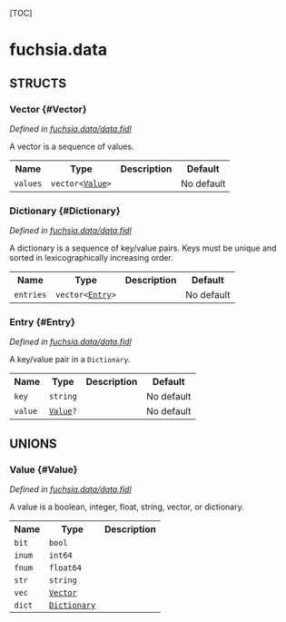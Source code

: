 [TOC]

# fuchsia.data




## **STRUCTS**

### Vector {#Vector}
*Defined in [fuchsia.data/data.fidl](https://fuchsia.googlesource.com/fuchsia/+/master/sdk/fidl/fuchsia.data/data.fidl#19)*



<p>A vector is a sequence of values.</p>


<table>
    <tr><th>Name</th><th>Type</th><th>Description</th><th>Default</th></tr><tr>
            <td><code>values</code></td>
            <td>
                <code>vector&lt;<a class='link' href='#Value'>Value</a>&gt;</code>
            </td>
            <td></td>
            <td>No default</td>
        </tr>
</table>

### Dictionary {#Dictionary}
*Defined in [fuchsia.data/data.fidl](https://fuchsia.googlesource.com/fuchsia/+/master/sdk/fidl/fuchsia.data/data.fidl#25)*



<p>A dictionary is a sequence of key/value pairs.
Keys must be unique and sorted in lexicographically increasing order.</p>


<table>
    <tr><th>Name</th><th>Type</th><th>Description</th><th>Default</th></tr><tr>
            <td><code>entries</code></td>
            <td>
                <code>vector&lt;<a class='link' href='#Entry'>Entry</a>&gt;</code>
            </td>
            <td></td>
            <td>No default</td>
        </tr>
</table>

### Entry {#Entry}
*Defined in [fuchsia.data/data.fidl](https://fuchsia.googlesource.com/fuchsia/+/master/sdk/fidl/fuchsia.data/data.fidl#30)*



<p>A key/value pair in a <code>Dictionary</code>.</p>


<table>
    <tr><th>Name</th><th>Type</th><th>Description</th><th>Default</th></tr><tr>
            <td><code>key</code></td>
            <td>
                <code>string</code>
            </td>
            <td></td>
            <td>No default</td>
        </tr><tr>
            <td><code>value</code></td>
            <td>
                <code><a class='link' href='#Value'>Value</a>?</code>
            </td>
            <td></td>
            <td>No default</td>
        </tr>
</table>







## **UNIONS**

### Value {#Value}
*Defined in [fuchsia.data/data.fidl](https://fuchsia.googlesource.com/fuchsia/+/master/sdk/fidl/fuchsia.data/data.fidl#8)*

<p>A value is a boolean, integer, float, string, vector, or dictionary.</p>

<table>
    <tr><th>Name</th><th>Type</th><th>Description</th></tr><tr>
            <td><code>bit</code></td>
            <td>
                <code>bool</code>
            </td>
            <td></td>
        </tr><tr>
            <td><code>inum</code></td>
            <td>
                <code>int64</code>
            </td>
            <td></td>
        </tr><tr>
            <td><code>fnum</code></td>
            <td>
                <code>float64</code>
            </td>
            <td></td>
        </tr><tr>
            <td><code>str</code></td>
            <td>
                <code>string</code>
            </td>
            <td></td>
        </tr><tr>
            <td><code>vec</code></td>
            <td>
                <code><a class='link' href='#Vector'>Vector</a></code>
            </td>
            <td></td>
        </tr><tr>
            <td><code>dict</code></td>
            <td>
                <code><a class='link' href='#Dictionary'>Dictionary</a></code>
            </td>
            <td></td>
        </tr></table>







